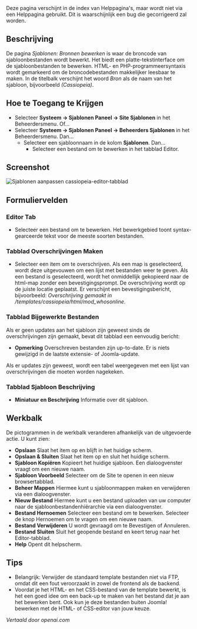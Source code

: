 <!-- Filename: Help4.x:Templates:_Customise_Source  / Display title: Sjablonen: Aangepaste Bron -->

<div class="alert alert-warning">
Deze pagina verschijnt in de index van Helppagina's, maar wordt niet via een Helppagina gebruikt.
Dit is waarschijnlijk een bug die gecorrigeerd zal worden.
</div>

## Beschrijving

De pagina *Sjablonen: Bronnen bewerken* is waar de broncode van sjabloonbestanden wordt bewerkt. Het biedt een platte-tekstinterface om de sjabloonbestanden te bewerken. HTML- en PHP-programmeersyntaxis wordt gemarkeerd om de broncodebestanden makkelijker leesbaar te maken. In de titelbalk verschijnt het woord *Bron* als de naam van het sjabloon, bijvoorbeeld *(Cassiopeia)*.

## Hoe te Toegang te Krijgen

- Selecteer **Systeem → Sjablonen Paneel → Site Sjablonen** in het
  Beheerdersmenu. Of...
- Selecteer **Systeem → Sjablonen Paneel → Beheerders Sjablonen**
  in het Beheerdersmenu. Dan...
  - Selecteer een sjabloonnaam in de kolom **Sjablonen**. Dan...
    - Selecteer een bestand om te bewerken in het tabblad Editor.

## Screenshot

![Sjablonen aanpassen cassiopeia-editor-tabblad](../../../nl/images/templates/templates-customise-cassiopeia-edit-component-editor-tab.png)

## Formuliervelden

### Editor Tab

- Selecteer een bestand om te bewerken. Het bewerkgebied toont syntax-gearceerde tekst voor de meeste soorten bestanden.

### Tabblad Overschrijvingen Maken

- Selecteer een item om te overschrijven. Als een map is geselecteerd, wordt deze uitgevouwen om een lijst met bestanden weer te geven. Als een bestand is geselecteerd, wordt het onmiddellijk gekopieerd naar de html-map zonder een bevestigingsprompt. De overschrijving wordt op de juiste locatie geplaatst. Er verschijnt een bevestigingsbericht, bijvoorbeeld: *Overschrijving gemaakt in /templates/cassiopeia/html/mod_whosonline*.

### Tabblad Bijgewerkte Bestanden

Als er geen updates aan het sjabloon zijn geweest sinds de overschrijvingen zijn gemaakt, bevat dit tabblad een eenvoudig bericht:

- **Opmerking** Overschreven bestanden zijn up-to-date. Er is niets gewijzigd in de laatste extensie- of Joomla-update.

Als er updates zijn geweest, wordt een tabel weergegeven met een lijst van overschrijvingen die moeten worden nagekeken.

### Tabblad Sjabloon Beschrijving

- **Miniatuur en Beschrijving** Informatie over dit sjabloon.

## Werkbalk

De pictogrammen in de werkbalk veranderen afhankelijk van de uitgevoerde actie. U kunt zien:

- **Opslaan** Slaat het item op en blijft in het huidige scherm.
- **Opslaan & Sluiten** Slaat het item op en sluit het huidige scherm.
- **Sjabloon Kopiëren** Kopieert het huidige sjabloon. Een dialoogvenster vraagt
  om een nieuwe naam.
- **Sjabloon Voorbeeld** Selecteer om de Site te openen in een nieuw browsertabblad.
- **Beheer Mappen** Hiermee kunt u sjabloonmappen maken en verwijderen
  via een dialoogvenster.
- **Nieuw Bestand** Hiermee kunt u een bestand uploaden van uw computer naar de
  sjabloonbestandenhiërarchie via een dialoogvenster.
- **Bestand Hernoemen** Selecteer een bestand om te bewerken. Selecteer de knop Hernoemen om
  te vragen om een nieuwe naam.
- **Bestand Verwijderen** U wordt gevraagd om te Bevestigen of Annuleren.
- **Bestand Sluiten** Sluit het geopende bestand en keert terug naar het Editor-tabblad.
- **Help** Opent dit helpscherm.

## Tips

- Belangrijk: Verwijder de standaard template bestanden niet via FTP, omdat
  dit een fout veroorzaakt in zowel de frontend als de backend.
- Voordat je het HTML- en het CSS-bestand van de template bewerkt, is het een goed
  idee om een back-up te maken van het bestand dat je aan het bewerken bent. Ook kun je
  deze bestanden buiten Joomla! bewerken met de HTML- of CSS-editor van jouw keuze.

*Vertaald door openai.com*

